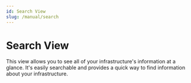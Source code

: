 ```yaml
---
id: Search View
slug: /manual/search
---
```


# Search View

This view allows you to see all of your infrastructure's information at a glance. It's easily searchable and provides a quick way to find information about your infrastructure.
